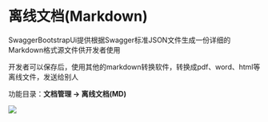 # 离线文档(Markdown)

SwaggerBootstrapUi提供根据Swagger标准JSON文件生成一份详细的Markdown格式源文件供开发者使用

开发者可以保存后，使用其他的markdown转换软件，转换成pdf、word、html等离线文件，发送给别人

功能目录：**文档管理 -> 离线文档(MD)**

![](/images/offline-md.png)